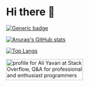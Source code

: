 # Hi there 👋

[![Generic badge](https://img.shields.io/badge/JobTitle-SeniorDeveloper-<COLOR>.svg)](https://shields.io/)

[![Anurag's GitHub stats](https://github-readme-stats.vercel.app/api?username=A-Yavari&show_icons=true&theme=radical)](https://github.com/A-Yavari/A-Yavari)

[![Top Langs](https://github-readme-stats.vercel.app/api/top-langs/?username=A-Yavari)](https://github.com/anuraghazra/github-readme-stats)

<a href="https://stackoverflow.com/users/16817866/ali-yavari"><img src="https://stackoverflow.com/users/flair/16817866.png" width="208" height="58" alt="profile for Ali Yavari at Stack Overflow, Q&amp;A for professional and enthusiast programmers" title="profile for Ali Yavari at Stack Overflow, Q&amp;A for professional and enthusiast programmers"></a>

